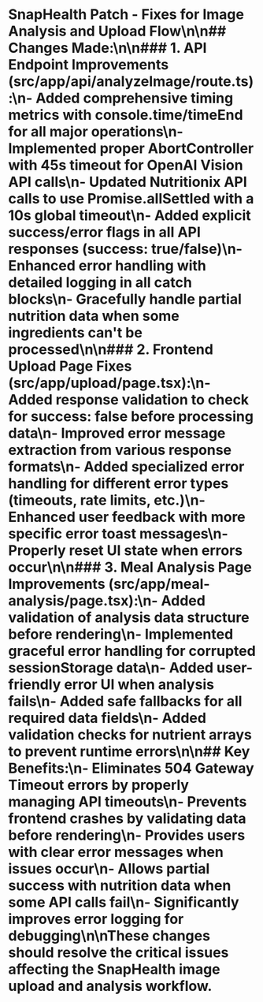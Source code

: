 # SnapHealth Patch - Fixes for Image Analysis and Upload Flow\n\n## Changes Made:\n\n### 1. API Endpoint Improvements (src/app/api/analyzeImage/route.ts):\n- Added comprehensive timing metrics with console.time/timeEnd for all major operations\n- Implemented proper AbortController with 45s timeout for OpenAI Vision API calls\n- Updated Nutritionix API calls to use Promise.allSettled with a 10s global timeout\n- Added explicit success/error flags in all API responses (success: true/false)\n- Enhanced error handling with detailed logging in all catch blocks\n- Gracefully handle partial nutrition data when some ingredients can't be processed\n\n### 2. Frontend Upload Page Fixes (src/app/upload/page.tsx):\n- Added response validation to check for success: false before processing data\n- Improved error message extraction from various response formats\n- Added specialized error handling for different error types (timeouts, rate limits, etc.)\n- Enhanced user feedback with more specific error toast messages\n- Properly reset UI state when errors occur\n\n### 3. Meal Analysis Page Improvements (src/app/meal-analysis/page.tsx):\n- Added validation of analysis data structure before rendering\n- Implemented graceful error handling for corrupted sessionStorage data\n- Added user-friendly error UI when analysis fails\n- Added safe fallbacks for all required data fields\n- Added validation checks for nutrient arrays to prevent runtime errors\n\n## Key Benefits:\n- Eliminates 504 Gateway Timeout errors by properly managing API timeouts\n- Prevents frontend crashes by validating data before rendering\n- Provides users with clear error messages when issues occur\n- Allows partial success with nutrition data when some API calls fail\n- Significantly improves error logging for debugging\n\nThese changes should resolve the critical issues affecting the SnapHealth image upload and analysis workflow.
